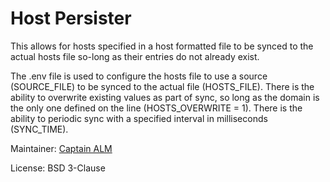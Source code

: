 # Host Persister

This allows for hosts specified in a host formatted file to be synced to the actual hosts file so-long as their entries do not already exist.

The .env file is used to configure the hosts file to use a source (SOURCE_FILE) to be synced to the actual file (HOSTS_FILE).
There is the ability to overwrite existing values as part of sync, so long as the domain is the only one defined on the line (HOSTS_OVERWRITE = 1).
There is the ability to periodic sync with a specified interval in milliseconds (SYNC_TIME).

Maintainer: 
[Captain ALM](https://code.mrmelon54.com/alfred)

License: 
BSD 3-Clause

